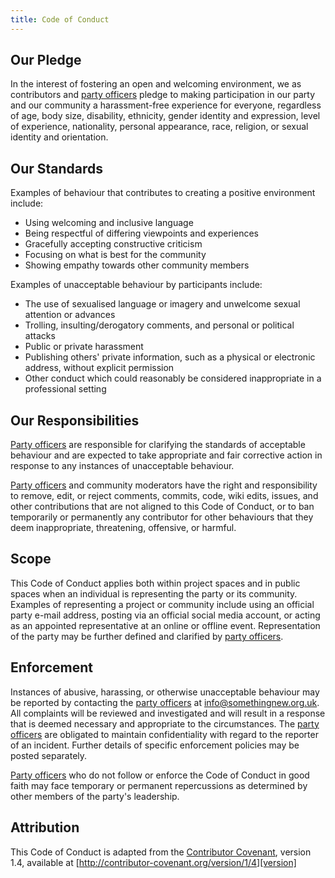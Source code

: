 ```yaml
---
title: Code of Conduct
---
```


## Our Pledge

In the interest of fostering an open and welcoming environment, we as
contributors and [party officers][officers] pledge to making participation in our party and
our community a harassment-free experience for everyone, regardless of age, body
size, disability, ethnicity, gender identity and expression, level of experience, nationality, personal appearance, race, religion, or sexual identity and orientation.

## Our Standards

Examples of behaviour that contributes to creating a positive environment
include:

* Using welcoming and inclusive language
* Being respectful of differing viewpoints and experiences
* Gracefully accepting constructive criticism
* Focusing on what is best for the community
* Showing empathy towards other community members

Examples of unacceptable behaviour by participants include:

* The use of sexualised language or imagery and unwelcome sexual attention or
advances
* Trolling, insulting/derogatory comments, and personal or political attacks
* Public or private harassment
* Publishing others' private information, such as a physical or electronic
  address, without explicit permission
* Other conduct which could reasonably be considered inappropriate in a
  professional setting

## Our Responsibilities

[Party officers][officers] are responsible for clarifying the standards of acceptable
behaviour and are expected to take appropriate and fair corrective action in
response to any instances of unacceptable behaviour.

[Party officers][officers] and community moderators have the right and responsibility to remove, edit, or
reject comments, commits, code, wiki edits, issues, and other contributions
that are not aligned to this Code of Conduct, or to ban temporarily or
permanently any contributor for other behaviours that they deem inappropriate,
threatening, offensive, or harmful.

## Scope

This Code of Conduct applies both within project spaces and in public spaces
when an individual is representing the party or its community. Examples of
representing a project or community include using an official party e-mail
address, posting via an official social media account, or acting as an appointed
representative at an online or offline event. Representation of the party may be
further defined and clarified by [party officers][officers].

## Enforcement

Instances of abusive, harassing, or otherwise unacceptable behaviour may be
reported by contacting the [party officers][officers] at [info@somethingnew.org.uk](mailto:info@somethingnew.org.uk). All
complaints will be reviewed and investigated and will result in a response that
is deemed necessary and appropriate to the circumstances. The [party officers][officers] are
obligated to maintain confidentiality with regard to the reporter of an incident.
Further details of specific enforcement policies may be posted separately.

[Party officers][officers] who do not follow or enforce the Code of Conduct in good
faith may face temporary or permanent repercussions as determined by other
members of the party's leadership.

## Attribution

This Code of Conduct is adapted from the [Contributor Covenant][covenant], version 1.4,
available at [http://contributor-covenant.org/version/1/4][version]

[covenant]: http://contributor-covenant.org
[version]: http://contributor-covenant.org/version/1/4/
[officers]: http://search.electoralcommission.org.uk/English/Registrations/PP2486